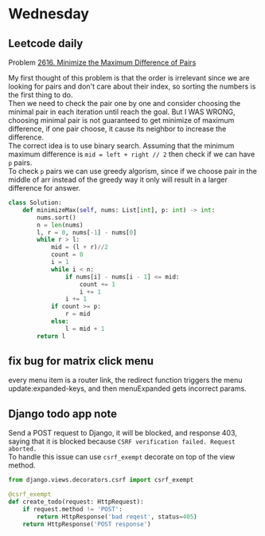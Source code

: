 # Wednesday

## Leetcode daily

Problem [2616. Minimize the Maximum Difference of Pairs](https://leetcode.com/problems/minimize-the-maximum-difference-of-pairs/)

My first thought of this problem is that the order is irrelevant since we are looking for pairs and don't care about their index, so sorting the numbers is the first thing to do.  
Then we need to check the pair one by one and consider choosing the minimal pair in each iteration until reach the goal. But I WAS WRONG, choosing minimal pair is not guaranteed to get minimize of maximum difference, if one pair choose, it cause its neighbor to increase the difference.  
The correct idea is to use binary search. Assuming that the minimum maximum difference is `mid = left + right // 2` then check if we can have `p` pairs.  
To check `p` pairs we can use greedy algorism, since if we choose pair in the middle of arr instead of the greedy way it only will result in a larger difference for answer.

```py
class Solution:
    def minimizeMax(self, nums: List[int], p: int) -> int:
        nums.sort()
        n = len(nums)
        l, r = 0, nums[-1] - nums[0]
        while r > l:
            mid = (l + r)//2
            count = 0
            i = 1
            while i < n:
                if nums[i] - nums[i - 1] <= mid:
                    count += 1
                    i += 1
                i += 1
            if count >= p:
                r = mid
            else:
                l = mid + 1
        return l
```

## fix bug for matrix click menu

every menu item is a router link, the redirect function triggers the menu update:expanded-keys, and then menuExpanded gets incorrect params.

## Django todo app note

Send a POST request to Django, it will be blocked, and response 403, saying that it is blocked because `CSRF verification failed. Request aborted.`  
To handle this issue can use `csrf_exempt` decorate on top of the view method.

```py
from django.views.decorators.csrf import csrf_exempt

@csrf_exempt
def create_todo(request: HttpRequest):
    if request.method != 'POST':
        return HttpResponse('bad reqest', status=405)
    return HttpResponse('POST response')

```
